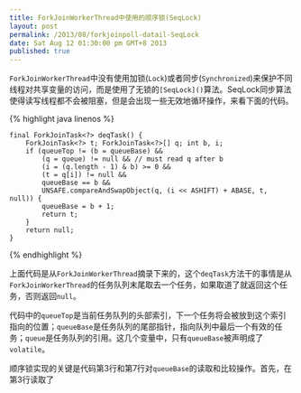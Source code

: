 ```yaml
---
title: ForkJoinWorkerThread中使用的顺序锁(SeqLock)
layout: post
permalink: /2013/08/forkjoinpoll-datail-SeqLock
date: Sat Aug 12 01:30:00 pm GMT+8 2013
published: true
---
```


`ForkJoinWorkerThread`中没有使用加锁(`Lock`)或者同步(`Synchronized`)来保护不同线程对共享变量的访问，而是使用了无锁的`[SeqLock]()`算法。SeqLock同步算法使得读写线程都不会被阻塞，但是会出现一些无效地循环操作，来看下面的代码。

{% highlight java linenos %}

    final ForkJoinTask<?> deqTask() {
        ForkJoinTask<?> t; ForkJoinTask<?>[] q; int b, i;
        if (queueTop != (b = queueBase) &&
            (q = queue) != null && // must read q after b
            (i = (q.length - 1) & b) >= 0 &&
            (t = q[i]) != null && 
            queueBase == b &&
            UNSAFE.compareAndSwapObject(q, (i << ASHIFT) + ABASE, t, null)) {
            queueBase = b + 1;
            return t;
        }
        return null;
    }

{% endhighlight %}

上面代码是从`ForkJoinWorkerThread`摘录下来的，这个`deqTask`方法干的事情是从`ForkJoinWorkerThread`的任务队列末尾取去一个任务，如果取道了就返回这个任务，否则返回`null`。

代码中的`queueTop`是当前任务队列的头部索引，下一个任务将会被放到这个索引指向的位置；`queueBase`是任务队列的尾部指针，指向队列中最后一个有效的任务；`queue`是任务队列的引用。这几个变量中，只有`queueBase`被声明成了`volatile`。

顺序锁实现的关键是代码第3行和第7行对`queueBase`的读取和比较操作。首先，在第3行读取了
